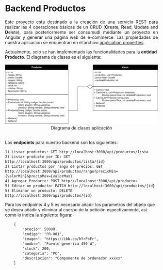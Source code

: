 # Backend Productos

<p align='justify'>Este proyecto esta destinado a la creación de una servicio REST para realizar las 4 operaciones básicas de un CRUD (<b>C</b>reate, <b>R</b>ead, <b>U</b>pdate and <b>D</b>elete), para posteriormente ser consumudi mediante un proyecto en Angular y generar una página web de e-commerce. Las propiedades de nuestra aplicación se encuentran en el archivo <a href="./src/main/resources/application.properties" target="__blank">application.properties</a>.</p>
Actualmente, solo se han implementado las funcionalidades para la <b>entidad Producto</b>. El diagrama de clases es el siguiente:

<br>
<br>

<div align='center'>
    <img src='./Diagrama de clases.png'>
    <figcaption>Diagrama de clases aplicación</figcaption>
</div>

<br>

Los **endpoints** para nuestro backend son los siguientes:

    1) Listar productos: GET http://localhost:3000/api/productos/lista
    2) Listar producto por ID: GET http://localhost:3000/api/productos/lista/{id}
    3) Listar productos por rango de precios: GET http://localhost:3000/api/productos/rango?precioMin={valorMin}&precioMax={valorMax}
    4) Agregar Producto: POST http://localhost:3000/api/productos
    5) Editar un producto: PATCH http://localhost:3000/api/productos/{id}
    5) Eliminar un producto: DELETE http://localhost:3000/api/productos/{id}

Para los endpoints 4 y 5 es necesario añadir los parametros del objeto que se desea añadir y eliminar al cuerpo de la petición espectivamente, así como lo indica la siguiente figura:

```
    {
        "precio": 50000,
        "codigo": "PR-001",
        "imagen": "https://ibb.co/hYrPbFr",
        "nombre": "Fuente generica 450 W",
        "stock": 200,
        "categoria": "PC",
        "descripcion": "Componente de ordenador xxxxx"
    }
```
